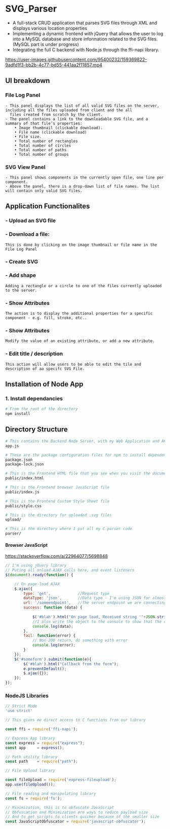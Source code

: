 # SVG_Parser
- A full-stack CRUD application that parses SVG files through XML and displays various location properties
- Implementing a dynamic frontend with jQuery that allows the user to log into a MySQL database and store information related to the SVG files. (MySQL part is under progress) 
- Integrating the full C backend with Node.js through the ffi-napi library.






https://user-images.githubusercontent.com/95400232/159369822-9adfd1f3-bb2b-4c77-bd55-441aa2f11857.mp4

## UI breakdown
### File Log Panel
    - This panel displays the list of all valid SVG files on the server, including all the files uploaded from client and the all
      files created from scratch by the client.
    - The panel contains a link to the downloadable SVG file, and a summary of that file’s properties:
        • Image thumbnail (clickable download). 
        • File name (clickable download)
        • File size.
        • Total number of rectangles
        • Total number of circles
        • Total number of paths
        • Total number of groups
        
### SVG View Panel
    - This panel shows components in the currently open file, one line per component.
    - Above the panel, there is a drop-down list of file names. The list will contain only valid SVG files.

## Application Functionalites
### - Upload an SVG file
### - Download a file:
    This is done by clicking on the image thumbnail or file name in the File Log Panel
### - Create SVG
### - Add shape
    Adding a rectangle or a circle to one of the files currently uploaded to the server.
### - Show Attributes
    The action is to display the additional properties for a specific component - e.g. fill, stroke, etc..
### - Show Attributes
    Modify the value of an existing attribute, or add a new attribute.
### - Edit title / description
    This action will allow users to be able to edit the tile and description of aa specifc SVG File.

## Installation of Node App

### 1. Install dependancies

```Bash
# From the root of the directory
npm install
```


## Directory Structure

```Bash
# This contains the Backend Node Server, with my Web Application and API
app.js

# These are the package configuration files for npm to install dependencies
package.json
package-lock.json

# This is the Frontend HTML file that you see when you visit the document root
public/index.html

# This is the Frontend browser JavaScript file
public/index.js

# This is the Frontend Custom Style Sheet file
public/style.css

# This is the directory for uploaded .svg files
upload/

# This is the directory where I put all my C parser code
parser/
```



#### Browser JavaScript

https://stackoverflow.com/a/22964077/5698848

```JavaScript
// I'm using jQuery library
// Puting all onload AJAX calls here, and event listeners
$(document).ready(function() {

    // On page-load AJAX
    $.ajax({
        type: 'get',            //Request type
        dataType: 'json',       //Data type - I'm using JSON for almost everything 
        url: '/someendpoint',   //The server endpoint we are connecting to
        success: function (data) {
            
            $('#blah').html("On page load, Received string '"+JSON.stringify(data)+"' from server");
            //I also write the object to the console to show that the request was successful
            console.log(data);  
        },
        fail: function(error) {
            // Non-200 return, do something with error
            console.log(error); 
        }
    });
    $('#someform').submit(function(e){
        $('#blah').html("Callback from the form");
        e.preventDefault();
        $.ajax({});
    });
});
```


### NodeJS Libraries

```JavaScript
// Strict Mode
'use strict'

// This gives me direct access to C functions from our library

const ffi = require('ffi-napi');

// Express App library
const express = require("express");
const app     = express();

// Path utility library
const path    = require("path");

// File Upload library

const fileUpload = require('express-fileupload');
app.use(fileUpload());

// File reading and manipulating library
const fs = require('fs');

// Minimization, this is to obfuscate JavaScript
// Obfuscation and Minimization are ways to reduce payload size
// And to get scripts to clients quicker because of the smaller size
const JavaScriptObfuscator = require('javascript-obfuscator');
```





